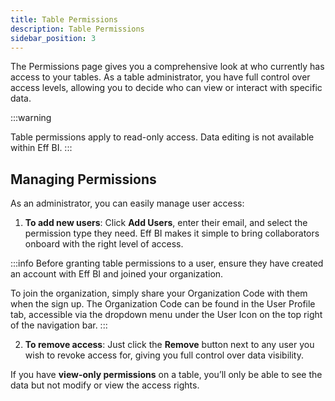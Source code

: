 ```yaml
---
title: Table Permissions
description: Table Permissions
sidebar_position: 3
---
```


The Permissions page gives you a comprehensive look at who currently has access to your tables. As a table administrator, you have full control over access levels, allowing you to decide who can view or interact with specific data.

:::warning

Table permissions apply to read-only access. Data editing is not available within Eff BI.
:::

## Managing Permissions

As an administrator, you can easily manage user access:

1. <strong>To add new users</strong>: Click <strong>Add Users</strong>, enter their email, and select the permission type they need. Eff BI makes it simple to bring collaborators onboard with the right level of access.

:::info
Before granting table permissions to a user, ensure they have created an account with Eff BI and joined your organization.

To join the organization, simply share your Organization Code with them when the sign up. The Organization Code can be found in the User Profile tab, accessible via the dropdown menu under the User Icon on the top right of the navigation bar.
:::

2. <strong>To remove access</strong>: Just click the <strong>Remove</strong> button next to any user you wish to revoke access for, giving you full control over data visibility.

If you have <strong>view-only permissions</strong> on a table, you’ll only be able to see the data but not modify or view the access rights.
